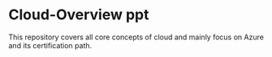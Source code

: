 # Cloud-Overview ppt
This repository covers all core concepts of cloud and mainly focus on Azure and its certification path. 
